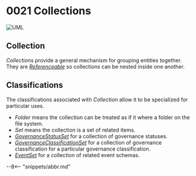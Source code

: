 <!-- SPDX-License-Identifier: CC-BY-4.0 -->
<!-- Copyright Contributors to the Egeria project. -->

# 0021 Collections

![UML](0021-Collections.svg)

## Collection

*Collection*s provide a general mechanism for grouping entities together.  They are [*Referenceable*](/types/0/0010-Base-Model) so collections can be nested inside one another.

## Classifications

The classifications associated with *Collection* allow it to be specialized for particular uses.

* *Folder* means the collection can be treated as if it where a folder on the file system.
* *Set* means the collection is a set of related items.
* [*GovernanceStatusSet*](/types/4/0421-Governance-Classification-Levels) for a collection of governance statuses.
* [*GovernanceClassificationSet*](/types/4/0421-Governance-Classification-Levels) for a collection of governance classification for a particular governance classification.
* [*EventSet*](/types/5/0421-Governance-Classification-Levels) for a collection of related event schemas.


--8<-- "snippets/abbr.md"
